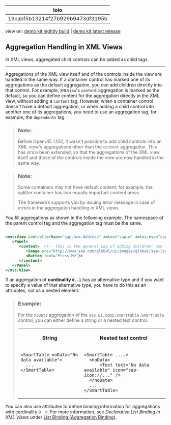 <!-- loio19eabf5b13214f27b929b9473df3195b -->

| loio |
| -----|
| 19eabf5b13214f27b929b9473df3195b |

<div id="loio">

view on: [demo kit nightly build](https://sdk.openui5.org/nightly/#/topic/19eabf5b13214f27b929b9473df3195b) | [demo kit latest release](https://sdk.openui5.org/topic/19eabf5b13214f27b929b9473df3195b)</div>

## Aggregation Handling in XML Views

In XML views, aggregated child controls can be added as child tags.

***

Aggregations of the XML view itself and of the controls inside the view are handled in the same way. If a container control has marked one of its aggregations as the default aggregation, you can add children directly into that control. For example, `XMLView`'s `content` aggregation is marked as the default, so you can define content for the aggregation directly in the XML view, without adding a `content` tag. However, when a container control doesn't have a default aggregation, or when adding a child control into another one of its aggregations, you need to use an aggregation tag, for example, the `dependents` tag.

> ### Note:  
> Before OpenUI5 1.102, it wasn't possible to add child controls into an XML view's aggregations other than the `content` aggregation. This has since been extended, so that the aggregations of the XML view itself and those of the controls inside the view are now handled in the same way.

> ### Note:  
> Some containers may not have default content, for example, the splitter container has two equally important content areas.
> 
> The framework supports you by issuing error message in case of errors in the aggregation handling in XML views.

You fill aggregations as shown in the following example. The namespace of the parent control tag and the aggregation tag must be the same.

```xml

<mvc:View controllerName="sap.hcm.Address" xmlns="sap.m" xmlns:mvc="sap.ui.core.mvc">
   <Panel>
      <content>  <!-- this is the general way of adding children: use the aggregation name -->
         <Image src="http://www.sap.com/global/ui/images/global/sap-logo.png"/>
         <Button text="Press Me"/>
      </content>
   </Panel>
</mvc:View>
```

If an aggregation of **cardinality `0..1`** has an alternative type and if you want to specify a value of that alternative type, you have to do this as an attributes, not as a nested element.

> ### Example:  
> For the `noData` aggregation of the `sap.ui.comp.smarttable.SmartTable` control, you can either define a string or a nested text control.
> 
> 
> <table>
> <tr>
> <th valign="top">
> 
> String
> 
> </th>
> <th valign="top">
> 
> Nested text control
> 
> </th>
> </tr>
> <tr>
> <td valign="top">
> 
> ```
> <SmartTable noData="No data available">
> 	...
> </SmartTable>
> 
> ```
> 
> 
> 
> </td>
> <td valign="top">
> 
> ```
> <SmartTable ....>
> 	<noData>
> 		<Text text="No data available" icon="sap-icon://..." />
> 	</noData>
> 	...
> </SmartTable>
> 
> ```
> 
> 
> 
> </td>
> </tr>
> </table>

You can also use attributes to define binding information for aggregations with cardinality `0..n`. For more information, see *Declarative List Binding in XML Views* under [List Binding \(Aggregation Binding\)](List_Binding_Aggregation_Binding_91f0577.md).

